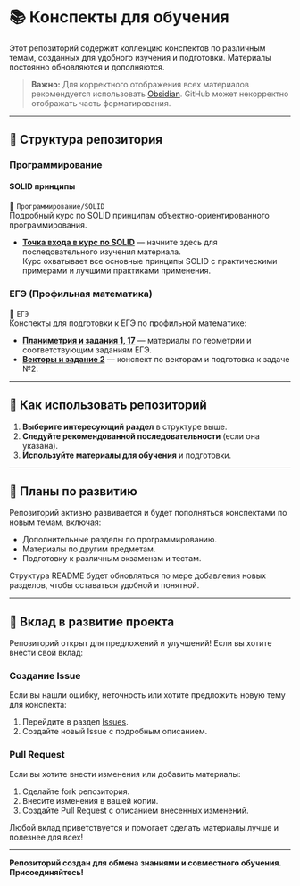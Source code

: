 # 📚 Конспекты для обучения

Этот репозиторий содержит коллекцию конспектов по различным темам, созданных для удобного изучения и подготовки. Материалы постоянно обновляются и дополняются.

> **Важно:** Для корректного отображения всех материалов рекомендуется использовать [Obsidian](https://obsidian.md/). GitHub может некорректно отображать часть форматирования.

---

## 📁 Структура репозитория

### Программирование
#### SOLID принципы
📁 `Программирование/SOLID`  
Подробный курс по SOLID принципам объектно-ориентированного программирования.  
- **[Точка входа в курс по SOLID](Программирование/SOLID/00-solid.md)** — начните здесь для последовательного изучения материала.  
Курс охватывает все основные принципы SOLID с практическими примерами и лучшими практиками применения.

### ЕГЭ (Профильная математика)
📁 `ЕГЭ`  
Конспекты для подготовки к ЕГЭ по профильной математике:  
- **[Планиметрия и задания 1, 17](ЕГЭ/Планиметрия-1-и-17-задание.md)** — материалы по геометрии и соответствующим заданиям ЕГЭ.  
- **[Векторы и задание 2](ЕГЭ/Вектора-2-задание/md)** — конспект по векторам и подготовка к задаче №2.

---

## 🚀 Как использовать репозиторий

1. **Выберите интересующий раздел** в структуре выше.  
2. **Следуйте рекомендованной последовательности** (если она указана).  
3. **Используйте материалы для обучения** и подготовки.

---

## 📝 Планы по развитию

Репозиторий активно развивается и будет пополняться конспектами по новым темам, включая:  
- Дополнительные разделы по программированию.  
- Материалы по другим предметам.  
- Подготовку к различным экзаменам и тестам.  

Структура README будет обновляться по мере добавления новых разделов, чтобы оставаться удобной и понятной.

---

## 🤝 Вклад в развитие проекта

Репозиторий открыт для предложений и улучшений! Если вы хотите внести свой вклад:

### Создание Issue
Если вы нашли ошибку, неточность или хотите предложить новую тему для конспекта:  
1. Перейдите в раздел [Issues](https://github.com/mikhail-mori/conspects/issues).  
2. Создайте новый Issue с подробным описанием.

### Pull Request
Если вы хотите внести изменения или добавить материалы:  
1. Сделайте fork репозитория.  
2. Внесите изменения в вашей копии.  
3. Создайте Pull Request с описанием внесенных изменений.

Любой вклад приветствуется и помогает сделать материалы лучше и полезнее для всех!

---

**Репозиторий создан для обмена знаниями и совместного обучения. Присоединяйтесь!**